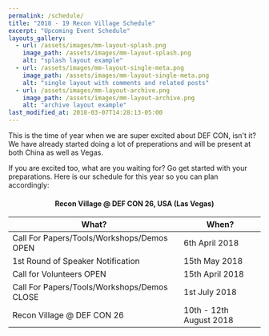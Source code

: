 ```yaml
---
permalink: /schedule/
title: "2018 - 19 Recon Village Schedule"
excerpt: "Upcoming Event Schedule"
layouts_gallery:
  - url: /assets/images/mm-layout-splash.png
    image_path: /assets/images/mm-layout-splash.png
    alt: "splash layout example"
  - url: /assets/images/mm-layout-single-meta.png
    image_path: /assets/images/mm-layout-single-meta.png
    alt: "single layout with comments and related posts"
  - url: /assets/images/mm-layout-archive.png
    image_path: /assets/images/mm-layout-archive.png
    alt: "archive layout example"
last_modified_at: 2018-03-07T14:28:13-05:00
---
```


This is the time of year when we are super excited about DEF CON, isn't it? We have already started doing a lot of preperations and will be present at both China as well as Vegas. 

If you are excited too, what are you waiting for? Go get started with your preparations.  Here is our schedule for this year so you can plan accordingly: 

#### <center>Recon Village @ DEF CON 26, USA (Las Vegas)</center>

| What?                                        | When?	                                           |
| ------------------------------------------- | ----------------------------------------------------- |
| Call For Papers/Tools/Workshops/Demos OPEN | 6th April 2018 |
| 1st Round of Speaker Notification | 15th May 2018 |
| Call for Volunteers OPEN | 15th April 2018 |
| Call For Papers/Tools/Workshops/Demos CLOSE | 1st July 2018 |
| Recon Village @ DEF CON 26 | 10th - 12th August 2018 |